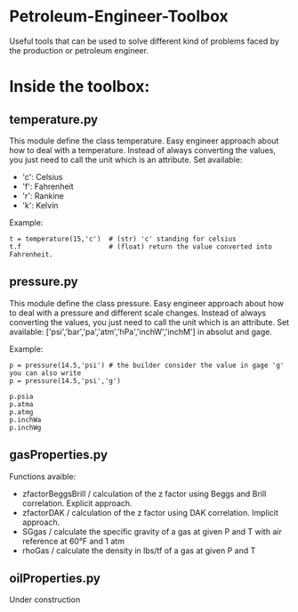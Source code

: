 # Petroleum-Engineer-Toolbox
Useful tools that can be used to solve different kind of problems faced by the production or petroleum engineer.

# Inside the toolbox:
## temperature.py

This module define the class temperature. Easy engineer approach about how to deal with a temperature.
Instead of always converting the values, you just need to call the unit which is an attribute. Set available:
- 'c': Celsius
- 'f': Fahrenheit
- 'r': Rankine
- 'k': Kelvin

Example: 
```
t = temperature(15,'c')  # (str) 'c' standing for celsius
t.f                      # (float) return the value converted into Fahrenheit.
```

## pressure.py

This module define the class pressure. Easy engineer approach about how to deal with a pressure and different scale changes.
Instead of always converting the values, you just need to call the unit which is an attribute. Set available:
['psi','bar','pa','atm','hPa','inchW','inchM'] in absolut and gage.

Example:
````
p = pressure(14.5,'psi') # the builder consider the value in gage 'g' you can also write
p = pressure(14.5,'psi','g')

p.psia
p.atma
p.atmg
p.inchWa
p.inchWg
````

## gasProperties.py

Functions avaible:
- zfactorBeggsBrill / calculation of the z factor using Beggs and Brill correlation. Explicit approach.
- zfactorDAK / calculation of the z factor using DAK correlation. Implicit approach.
- SGgas / calculate the specific gravity of a gas at given P and T with air reference at 60°F and 1 atm
- rhoGas / calculate the density in lbs/tf of a gas at given P and T

## oilProperties.py

Under construction
